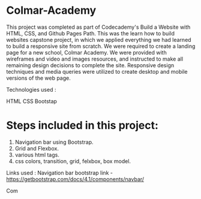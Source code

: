 # Colmar-Academy

This project was completed as part of Codecademy's Build a Website with HTML, CSS, and Github Pages Path. This was the learn how to build websites capstone project, in which we applied everything we had learned to build a responsive site from scratch. We were required to create a landing page for a new school, Colmar Academy. We were provided with wireframes and video and images resources, and instructed to make all remaining design decisions to complete the site. Responsive design techniques and media queries were utilized to create desktop and mobile versions of the web page.

Technologies used :

HTML
CSS
Bootstap

# Steps included in this project:
 1. Navigation bar using Bootstrap.
 2. Grid and Flexbox.
 3. various html tags.
 4. css colors, transition, grid, felxbox, box model.

Links used :
Navigation bar bootstrap link - https://getbootstrap.com/docs/4.1/components/navbar/

Com


